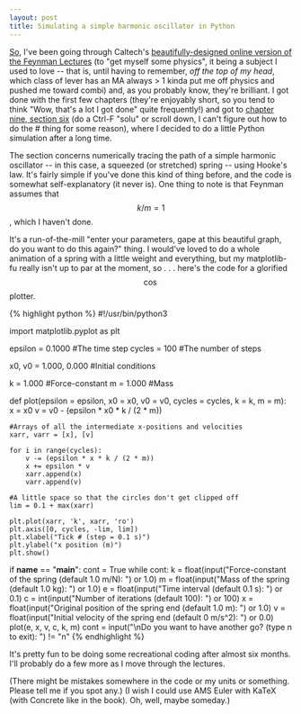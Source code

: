 ```yaml
---
layout: post
title: Simulating a simple harmonic oscillator in Python
---
```

[So](https://www.tbray.org/ongoing/When/201x/2015/04/11/So-What), I've been going through Caltech's [beautifully-designed online version of the Feynman Lectures](http://www.feynmanlectures.caltech.edu) (to "get myself some physics", it being a subject I used to love -- that is, until having to remember, *off the top of my head*, which class of lever has an MA always > 1 kinda put me off physics and pushed me toward combi) and, as you probably know, they're brilliant. I got done with the first few chapters (they're enjoyably short, so you tend to think "Wow, that's a lot I got done" quite frequently!) and got to [chapter nine, section six](www.feynmanlectures.caltech.edu/I_09.html) (do a Ctrl-F "solu" or scroll down, I can't figure out how to do the # thing for some reason), where I decided to do a little Python simulation after a long time.

The section concerns numerically tracing the path of a simple harmonic oscillator -- in this case, a squeezed (or stretched) spring -- using Hooke's law. It's fairly simple if you've done this kind of thing before, and the code is somewhat self-explanatory (it never is). One thing to note is that Feynman assumes that $$k/m = 1$$, which I haven't done.

It's a run-of-the-mill "enter your parameters, gape at this beautiful graph, do you want to do this again?" thing. I would've loved to do a whole animation of a spring with a little weight and everything, but my matplotlib-fu really isn't up to par at the moment, so . . . here's the code for a glorified $$\cos$$ plotter.

{% highlight python %}
#!/usr/bin/python3

import matplotlib.pyplot as plt

epsilon = 0.1000       #The time step
cycles = 100           #The number of steps

x0, v0 = 1.000, 0.000  #Initial conditions

k = 1.000              #Force-constant
m = 1.000              #Mass

def plot(epsilon = epsilon, x0 = x0, v0 = v0, cycles = cycles, k = k, m = m):
    x = x0
    v = v0 - (epsilon * x0 * k / (2 * m))
    
    #Arrays of all the intermediate x-positions and velocities
    xarr, varr = [x], [v]

    for i in range(cycles):
        v -= (epsilon * x * k / (2 * m))
        x += epsilon * v
        xarr.append(x)
        varr.append(v)

    #A little space so that the circles don't get clipped off 
    lim = 0.1 + max(xarr)

    plt.plot(xarr, 'k', xarr, 'ro')
    plt.axis([0, cycles, -lim, lim])
    plt.xlabel("Tick # (step = 0.1 s)")
    plt.ylabel("x position (m)")
    plt.show()

if __name__ == "__main__":
    cont = True
    while cont:
        k = float(input("Force-constant of the spring (default 1.0 m/N): ") or 1.0)
        m = float(input("Mass of the spring (default 1.0 kg): ") or 1.0)
        e = float(input("Time interval (default 0.1 s): ") or 0.1)
        c = int(input("Number of iterations (default 100): ") or 100)
        x = float(input("Original position of the spring end (default 1.0 m): ") or 1.0)
        v = float(input("Initial velocity of the spring end (default 0 m/s^2): ") or 0.0)
        plot(e, x, v, c, k, m)
        cont = input("\nDo you want to have another go? (type n to exit): ") != "n"
{% endhighlight %}

It's pretty fun to be doing some recreational coding after almost six months. I'll probably do a few more as I move through the lectures.

(There might be mistakes somewhere in the code or my units or something. Please tell me if you spot any.)
(I wish I could use AMS Euler with KaTeX (with Concrete like in the book). Oh, well, maybe someday.)
